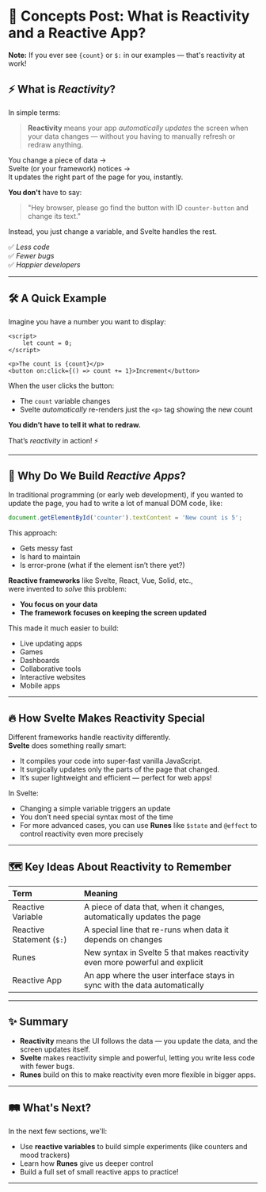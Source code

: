 # 📖 Concepts Post: What is Reactivity and a Reactive App?
**Note:** If you ever see `{count}` or `$:` in our examples — that's reactivity at work!

## ⚡ What is *Reactivity*?

In simple terms:

> **Reactivity** means your app *automatically updates* the screen when your data changes — without you having to manually refresh or redraw anything.

You change a piece of data →  
Svelte (or your framework) notices →  
It updates the right part of the page for you, instantly.

**You don't** have to say:  
> "Hey browser, please go find the button with ID `counter-button` and change its text."

Instead, you just change a variable, and Svelte handles the rest.

✅ *Less code*  
✅ *Fewer bugs*  
✅ *Happier developers*  

---

## 🛠️ A Quick Example

Imagine you have a number you want to display:

```svelte
<script>
	let count = 0;
</script>

<p>The count is {count}</p>
<button on:click={() => count += 1}>Increment</button>
```

When the user clicks the button:
- The `count` variable changes
- Svelte *automatically* re-renders just the `<p>` tag showing the new count

**You didn’t have to tell it what to redraw.**

That’s *reactivity* in action! ⚡

---

## 🧠 Why Do We Build *Reactive Apps*?

In traditional programming (or early web development), if you wanted to update the page, you had to write a lot of manual DOM code, like:

```javascript
document.getElementById('counter').textContent = 'New count is 5';
```

This approach:
- Gets messy fast
- Is hard to maintain
- Is error-prone (what if the element isn’t there yet?)

**Reactive frameworks** like Svelte, React, Vue, Solid, etc.,  
were invented to *solve* this problem:
- **You focus on your data**  
- **The framework focuses on keeping the screen updated**

This made it much easier to build:
- Live updating apps
- Games
- Dashboards
- Collaborative tools
- Interactive websites
- Mobile apps

---

## 🔥 How Svelte Makes Reactivity Special

Different frameworks handle reactivity differently.  
**Svelte** does something really smart:

- It compiles your code into super-fast vanilla JavaScript.
- It surgically updates only the parts of the page that changed.
- It’s super lightweight and efficient — perfect for web apps!

In Svelte:
- Changing a simple variable triggers an update
- You don’t need special syntax most of the time
- For more advanced cases, you can use **Runes** like `$state` and `@effect` to control reactivity even more precisely

---

## 🗺️ Key Ideas About Reactivity to Remember

| Term | Meaning |
|:----|:--------|
| Reactive Variable | A piece of data that, when it changes, automatically updates the page |
| Reactive Statement (`$:`) | A special line that re-runs when data it depends on changes |
| Runes | New syntax in Svelte 5 that makes reactivity even more powerful and explicit |
| Reactive App | An app where the user interface stays in sync with the data automatically |

---

## ✨ Summary

- **Reactivity** means the UI follows the data — you update the data, and the screen updates itself.
- **Svelte** makes reactivity simple and powerful, letting you write less code with fewer bugs.
- **Runes** build on this to make reactivity even more flexible in bigger apps.

---

## 🛤️ What's Next?

In the next few sections, we'll:
- Use **reactive variables** to build simple experiments (like counters and mood trackers)
- Learn how **Runes** give us deeper control
- Build a full set of small reactive apps to practice!

---
